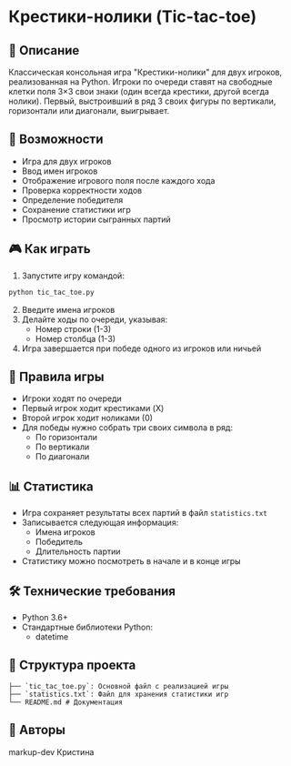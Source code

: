 # Крестики-нолики (Tic-tac-toe)

## 📝 Описание
Классическая консольная игра "Крестики-нолики" для двух игроков, реализованная на Python. Игроки по очереди ставят на свободные клетки поля 3×3 свои знаки (один всегда крестики, другой всегда нолики). Первый, выстроивший в ряд 3 своих фигуры по вертикали, горизонтали или диагонали, выигрывает.

## 🚀 Возможности
- Игра для двух игроков
- Ввод имен игроков
- Отображение игрового поля после каждого хода
- Проверка корректности ходов
- Определение победителя
- Сохранение статистики игр
- Просмотр истории сыгранных партий

## 🎮 Как играть
1. Запустите игру командой:
```bash
python tic_tac_toe.py
```
2. Введите имена игроков
3. Делайте ходы по очереди, указывая:
   - Номер строки (1-3)
   - Номер столбца (1-3)
4. Игра завершается при победе одного из игроков или ничьей

## 🎯 Правила игры
- Игроки ходят по очереди
- Первый игрок ходит крестиками (X)
- Второй игрок ходит ноликами (0)
- Для победы нужно собрать три своих символа в ряд:
  - По горизонтали
  - По вертикали
  - По диагонали

## 📊 Статистика
- Игра сохраняет результаты всех партий в файл `statistics.txt`
- Записывается следующая информация:
  - Имена игроков
  - Победитель
  - Длительность партии
- Статистику можно посмотреть в начале и в конце игры

## 🛠 Технические требования
- Python 3.6+
- Стандартные библиотеки Python:
  - datetime

## 📁 Структура проекта
    ├── `tic_tac_toe.py`: Основной файл с реализацией игры
    ├── `statistics.txt`: Файл для хранения статистики игр
    └── README.md # Документация

## 👥 Авторы
markup-dev Кристина
